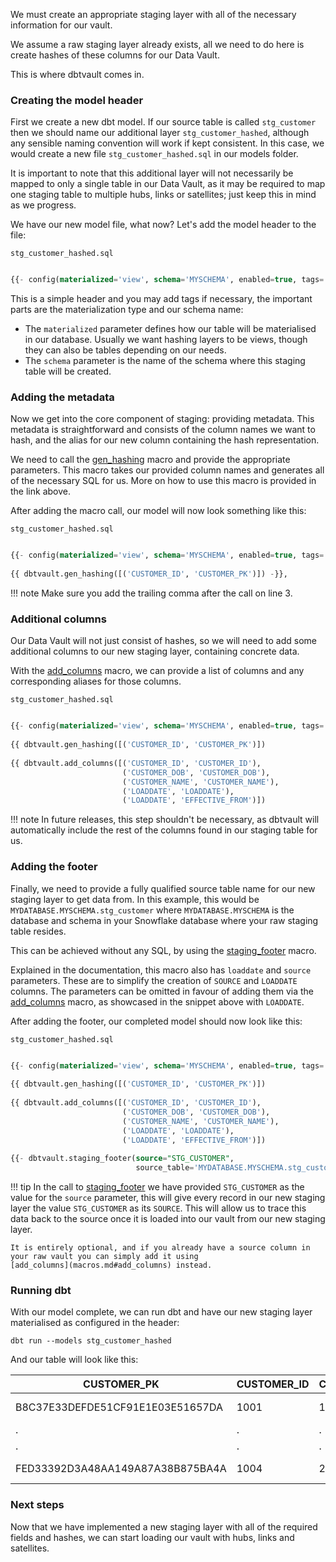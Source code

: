 
We must create an appropriate staging layer with all of the necessary information for our vault. 

We assume a raw staging layer already exists, all we need to do here is create hashes of these columns 
for our Data Vault.

This is where dbtvault comes in.


### Creating the model header

First we create a new dbt model. If our source table is called ```stg_customer``` 
then we should name our additional layer ```stg_customer_hashed```, although any sensible naming convention will work if 
kept consistent. In this case, we would create a new file ```stg_customer_hashed.sql``` in our models folder.

It is important to note that this additional layer will not necessarily be mapped to only a single table 
in our Data Vault, as it may be required to map one staging table to multiple hubs, links or satellites; just keep this
in mind as we progress.

We have our new model file, what now? Let's add the model header to the file:

```stg_customer_hashed.sql```
```sql

{{- config(materialized='view', schema='MYSCHEMA', enabled=true, tags='staging') -}}

```

This is a simple header and you may add tags if necessary, the important parts are the materialization type and 
our schema name:

- The ```materialized``` parameter defines how our table will be materialised in our database. 
Usually we want hashing layers to be views, though they can also be tables depending on our needs.
- The ```schema``` parameter is the name of the schema where this staging table will be created.

### Adding the metadata

Now we get into the core component of staging: providing metadata. 
This metadata is straightforward and consists of the column names we want to hash, and the alias for our new 
column containing the hash representation.

We need to call the [gen_hashing](macros.md#gen_hashing) macro and provide the appropriate parameters. This macro takes
our provided column names and generates all of the necessary SQL for us. More on how to use this macro is 
provided in the link above.

After adding the macro call, our model will now look something like this:

```stg_customer_hashed.sql```
```sql

{{- config(materialized='view', schema='MYSCHEMA', enabled=true, tags='staging') -}} 
                                                                                     
{{ dbtvault.gen_hashing([('CUSTOMER_ID', 'CUSTOMER_PK')]) -}},

```

!!! note
    Make sure you add the trailing comma after the call on line 3.
    
### Additional columns

Our Data Vault will not just consist of hashes, so we will need to add some additional columns to our new staging layer, 
containing concrete data.

With the [add_columns](macros.md#add_columns) macro, we can provide a list of columns and any corresponding aliases for 
those columns.


```stg_customer_hashed.sql```
```sql

{{- config(materialized='view', schema='MYSCHEMA', enabled=true, tags='staging') -}} 
                                                                                     
{{ dbtvault.gen_hashing([('CUSTOMER_ID', 'CUSTOMER_PK')])                        -}},
                                                                                     
{{ dbtvault.add_columns([('CUSTOMER_ID', 'CUSTOMER_ID'),                             
                         ('CUSTOMER_DOB', 'CUSTOMER_DOB'),                           
                         ('CUSTOMER_NAME', 'CUSTOMER_NAME'),                         
                         ('LOADDATE', 'LOADDATE'),                       
                         ('LOADDATE', 'EFFECTIVE_FROM')])                         }} 

```

!!! note 
    In future releases, this step shouldn't be necessary, as dbtvault will automatically include
    the rest of the columns found in our staging table for us. 
    
### Adding the footer

Finally, we need to provide a fully qualified source table name for our new staging layer to get data from.
In this example, this would be ```MYDATABASE.MYSCHEMA.stg_customer``` where ```MYDATABASE.MYSCHEMA``` is the 
database and schema in your Snowflake database where your raw staging table resides. 

This can be achieved without any SQL, by using the [staging_footer](macros.md#staging_footer) macro.

Explained in the documentation, this macro also has ```loaddate``` and ```source``` parameters. These are to simplify
the creation of ```SOURCE``` and ```LOADDATE``` columns. The parameters can be omitted in favour of adding them via the 
[add_columns](macros.md#add_columns) macro, as showcased in the snippet above with ```LOADDATE```.

After adding the footer, our completed model should now look like this:


```stg_customer_hashed.sql```
```sql

{{- config(materialized='view', schema='MYSCHEMA', enabled=true, tags='staging') -}}
                                                                                 
{{ dbtvault.gen_hashing([('CUSTOMER_ID', 'CUSTOMER_PK')])                        -}},
                                                                                 
{{ dbtvault.add_columns([('CUSTOMER_ID', 'CUSTOMER_ID'),                         
                         ('CUSTOMER_DOB', 'CUSTOMER_DOB'),                       
                         ('CUSTOMER_NAME', 'CUSTOMER_NAME'),                     
                         ('LOADDATE', 'LOADDATE'),                               
                         ('LOADDATE', 'EFFECTIVE_FROM')])                         }}
                                                                                 
{{- dbtvault.staging_footer(source="STG_CUSTOMER",                               
                            source_table='MYDATABASE.MYSCHEMA.stg_customer')      }} 

``` 

!!! tip
    In the call to [staging_footer](macros.md#staging_footer) we have provided ```STG_CUSTOMER``` as the value for the 
    ```source``` parameter, this will give every record in our new staging layer the value 
    ```STG_CUSTOMER``` as its ```SOURCE```. 
    This will allow us to trace this data back to the source once it is loaded into our vault from our new staging layer. 
    
    It is entirely optional, and if you already have a source column in your raw vault you can simply add it using 
    [add_columns](macros.md#add_columns) instead.

### Running dbt

With our model complete, we can run dbt and have our new staging layer materialised as configured in the header:

```dbt run --models stg_customer_hashed```

And our table will look like this:

| CUSTOMER_PK                      | CUSTOMER_ID  | CUSTOMER_DOB  | CUSTOMER_NAME  | LOADDATE   | EFFECTIVE_FROM | SOURCE       |
| -------------------------------- | ------------ | ------------- | -------------- | ---------- | -------------- | ------------ |
| B8C37E33DEFDE51CF91E1E03E51657DA | 1001         | 1997-04-24    | Alice          | 1993-01-01 | 1993-01-01     | STG_CUSTOMER |
|               .                  | .            | .             | .              | .          | .              | .            |
|               .                  | .            | .             | .              | .          | .              | .            |
| FED33392D3A48AA149A87A38B875BA4A | 1004         | 2018-04-13    | Dom            | 1993-01-01 | 1993-01-01     | STG_CUSTOMER |


### Next steps

Now that we have implemented a new staging layer with all of the required fields and hashes, we can start loading our vault
with hubs, links and satellites.
